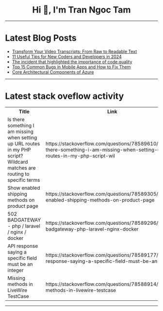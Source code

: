 <h1 align="center">Hi 👋, I'm Tran Ngoc Tam</h1>

---

# Latest Blog Posts 
<!-- BLOG-POST-LIST:START -->
- [Transform Your Video Transcripts: From Raw to Readable Text](https://dev.to/roomals/transform-your-video-transcripts-from-raw-to-readable-text-15ep)
- [11 Useful Tips for New Coders and Developers in 2024](https://dev.to/cynthia_kramer_db0fcf897f/11-useful-tips-for-new-coders-and-developers-in-2024-3442)
- [The incident that highlighted the importance of code quality](https://dev.to/mmvergara/the-incident-that-highlighted-the-importance-of-code-quality-454d)
- [Top 15 Common Bugs in Mobile Apps and How to Fix Them](https://dev.to/wetest/top-15-common-bugs-in-mobile-apps-and-how-to-fix-them-4ne1)
- [Core Architectural Components of Azure](https://dev.to/celestina_odili/core-architectural-components-of-azure-3mk7)
<!-- BLOG-POST-LIST:END -->

---

# Latest stack oveflow activity
<table>
  <tr><th>Title</th><th>Link</th></tr>
  <!-- STACKOVERFLOW:START --><tr><td>Is there something I am missing when setting up URL routes in my PHP script? Wildcard matches are routing to specific terms</td><td>https://stackoverflow.com/questions/78589610/is-there-something-i-am-missing-when-setting-up-url-routes-in-my-php-script-wil</td></tr><tr><td>Show enabled shipping methods on product page</td><td>https://stackoverflow.com/questions/78589305/show-enabled-shipping-methods-on-product-page</td></tr><tr><td>502 BADGATEWAY - php / laravel / nginx / docker</td><td>https://stackoverflow.com/questions/78589296/502-badgateway-php-laravel-nginx-docker</td></tr><tr><td>API response saying a specific field must be an integer</td><td>https://stackoverflow.com/questions/78589177/api-response-saying-a-specific-field-must-be-an-integer</td></tr><tr><td>Missing methods in LiveWire TestCase</td><td>https://stackoverflow.com/questions/78588914/missing-methods-in-livewire-testcase</td></tr><!-- STACKOVERFLOW:END -->
</table>

---



